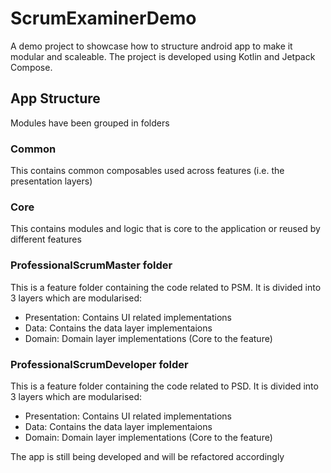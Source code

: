 # ScrumExaminerDemo

A demo project to showcase how to structure android app to make it modular and scaleable.
The project is developed using Kotlin and Jetpack Compose.

## App Structure

Modules have been grouped in folders

### Common
This contains common composables used across features (i.e. the presentation layers)

### Core
This contains modules and logic that is core to the application or reused by different features

### ProfessionalScrumMaster folder
This is a feature folder containing the code related to PSM. It is divided into 3 layers which are modularised:
- Presentation: Contains UI related implementations
- Data: Contains the data layer implementaions
- Domain: Domain layer implementations (Core to the feature)

### ProfessionalScrumDeveloper folder
This is a feature folder containing the code related to PSD. It is divided into 3 layers which are modularised:
- Presentation: Contains UI related implementations
- Data: Contains the data layer implementaions
- Domain: Domain layer implementations (Core to the feature)

The app is still being developed and will be refactored accordingly

